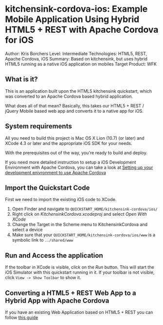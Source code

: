 kitchensink-cordova-ios: Example Mobile Application Using Hybrid HTML5 + REST with Apache Cordova for iOS
===========================================================================================================
Author: Kris Borchers
Level: Intermediate
Technologies: HTML5, REST, Apache Cordova, iOS
Summary: Based on kitchensink, but uses hybrid HTML5 running as a native iOS application on mobiles
Target Product: WFK

What is it?
-----------

This is an application built upon the HTML5 kitchensink quickstart, which was converted to an Apache Cordova based hybrid application.

What does all of that mean? Basically, this takes our HTML5 + REST / jQuery Mobile based web app and converts it to a native app for iOS. 

System requirements
-------------------

All you need to build this project is Mac OS X Lion (10.7) (or later) and XCode 4.3 or later and the appropriate iOS SDK for your needs.

With the prerequisites out of the way, you're ready to build and deploy.

If you need more detailed instruction to setup a iOS Development Environment with Apache Cordova, you can take a look at [Setting up your development enivronment to use Apache Cordova](http://aerogear.org/docs/guides/CordovaSetup/)

Import the Quickstart Code
--------------------------

First we need to import the existing iOS code to XCode.

1. Open Finder and navigate to `QUICKSTART_HOME/kitchensink-cordova/ios/`
2. Right click on *KitchensinkCordova.xcodeproj* and select *Open With XCode*
3. Change the Target in the Scheme menu to KitchensinkCordova and select a device
4. Make sure that your `QUICKSTART_HOME/kitchensink-cordova/ios/www` is a symbolic link to `../shared/www`


Run and Access the application
------------------------------

If the toolbar in XCode is visible, click on the *Run* button. This will start the iOS Simulator with this quickstart running in it. If your toolbar is not visible, click `View -> Show Toolbar` to show it.


Converting a HTML5 + REST Web App to a Hybrid App with Apache Cordova
--------------------------------------------------------------------------------

If you have an existing Web Application based on HTML5 + REST you can follow [this guide](http://aerogear.org/docs/guides/HTML5ToHybridWithCordova)



